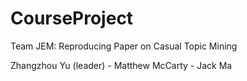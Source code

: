 # CourseProject

Team JEM: Reproducing Paper on Casual Topic Mining 

Zhangzhou Yu (leader) - 
Matthew McCarty -
Jack Ma
